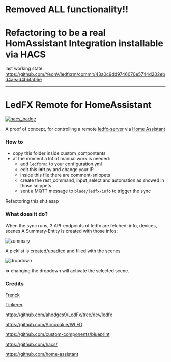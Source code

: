 # Removed ALL functionality!!
# Refactoring to be a real HomAssistant Integration installable via HACS
last working state: https://github.com/YeonV/ledfxrm/commit/43a0c9dd9746070e5744d202ebd4aead4bbfa05e

---

# LedFX Remote for HomeAssistant

[![hacs_badge](https://img.shields.io/badge/HACS-Custom-orange.svg)](https://github.com/custom-components/hacs)


A proof of concept, for controlling a remote [ledfx-server](https://github.com/ahodges9/LedFx) via [Home Assistant](https://github.com/home-assistant)

### How to

- copy this folder inside custom_compontents
- at the moment a lot of manual work is needed:
  - add `ledfxrm:` to your configuration.yml
  - edit this __init__.py and change your IP
  - inside this file there are comment-snippets
  - create the rest_command, input_select and automation as showed in those snippets
  - sent a MQTT message to `blade/ledfx/info` to trigger the sync  
  
Refactoring this sh.t asap

### What does it do?

When the sync runs, 3 API-endpoints of ledfx are fetched: info, devices, scenes
A Summary-Entity is created with those infos:

![summary](https://user-images.githubusercontent.com/28861537/98367840-9c726e80-2036-11eb-9121-6b8aaddbbdfd.png)

A picklist is created/upadted and filled with the scenes

![dropdown](https://user-images.githubusercontent.com/28861537/98367833-98465100-2036-11eb-8a6b-ad538dd31960.png)

=> changing the dropdown will activate the selected scene.

### Credits

[Frenck](https://github.com/frenck)

[Tinkerer](https://github.com/DubhAd/)

https://github.com/ahodges9/LedFx/tree/dev/ledfx

https://github.com/Aircoookie/WLED

https://github.com/custom-components/blueprint

https://github.com/hacs/

https://github.com/home-assistant
